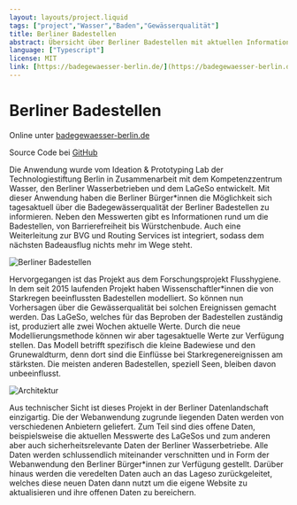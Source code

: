 ```yaml
---
layout: layouts/project.liquid
tags: ["project","Wasser","Baden","Gewässerqualität"]
title: Berliner Badestellen
abstract: Übersicht über Berliner Badestellen mit aktuellen Informationen zur Wasserqualität
language: ["Typescript"] 
license: MIT
link: [https://badegewaesser-berlin.de/](https://badegewaesser-berlin.de/)
---
```


# Berliner Badestellen

Online unter <a href="https://badegewaesser-berlin.de/" target="_blank" rel="noopener noreferrer">badegewaesser-berlin.de</a>

Source Code bei <a href="https://github.com/technologiestiftung/flusshygiene" target="_blank" rel="noopener noreferrer">GitHub</a>

Die Anwendung wurde vom Ideation & Prototyping Lab der Technologiestiftung Berlin in Zusammenarbeit mit dem Kompetenzzentrum Wasser, den Berliner Wasserbetrieben und dem LaGeSo entwickelt. Mit dieser Anwendung haben die Berliner Bürger\*innen die Möglichkeit sich tagesaktuell über die Badegewässerqualität der Berliner Badestellen zu informieren. Neben den Messwerten gibt es Informationen rund um die Badestellen, von Barrierefreiheit bis Würstchenbude. Auch eine Weiterleitung zur BVG und Routing Services ist integriert, sodass dem nächsten Badeausflug nichts mehr im Wege steht.

![Berliner Badestellen](/assets/images/projects/badestellen_overview.jpg)

Hervorgegangen ist das Projekt aus dem Forschungsprojekt Flusshygiene. In dem seit 2015 laufenden Projekt haben Wissenschaftler\*innen die von Starkregen beeinflussten Badestellen modelliert. So können nun Vorhersagen über die Gewässerqualität bei solchen Ereignissen gemacht werden. Das LaGeSo, welches für das Beproben der Badestellen zuständig ist, produziert alle zwei Wochen aktuelle Werte. Durch die neue Modellierungsmethode können wir aber tagesaktuelle Werte zur Verfügung stellen. Das Modell betrifft spezifisch die kleine Badewiese und den Grunewaldturm, denn dort sind die Einflüsse bei Starkregenereignissen am stärksten. Die meisten anderen Badestellen, speziell Seen, bleiben davon unbeeinflusst.

![Architektur](/assets/images/projects/badestellen_arc.jpg)

Aus technischer Sicht ist dieses Projekt in der Berliner Datenlandschaft einzigartig. Die der Webanwendung zugrunde liegenden Daten werden von verschiedenen Anbietern geliefert. Zum Teil sind dies offene Daten, beispielsweise die aktuellen Messwerte des LaGeSos und zum anderen aber auch sicherheitsrelevante Daten der Berliner Wasserbetriebe. Alle Daten werden schlussendlich miteinander verschnitten und in Form der Webanwendung den Berliner Bürger\*innen zur Verfügung gestellt. Darüber hinaus werden die veredelten Daten auch an das Lageso zurückgeleitet, welches diese neuen Daten dann nutzt um die eigene Website zu aktualisieren und ihre offenen Daten zu bereichern.
